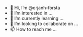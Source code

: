 - 👋 Hi, I’m @orjanh-forsta
- 👀 I’m interested in ...
- 🌱 I’m currently learning ...
- 💞️ I’m looking to collaborate on ...
- 📫 How to reach me ...

<!---
orjanh-forsta/orjanh-forsta is a ✨ special ✨ repository because its `README.md` (this file) appears on your GitHub profile.
You can click the Preview link to take a look at your changes.
--->
